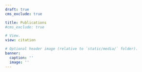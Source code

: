 ```yaml
---
draft: true
cms_exclude: true

title: Publications
#cms_exclude: true

# View.
view: citation

# Optional header image (relative to `static/media/` folder).
banner:
  caption: ''
  image: ''
---
```

